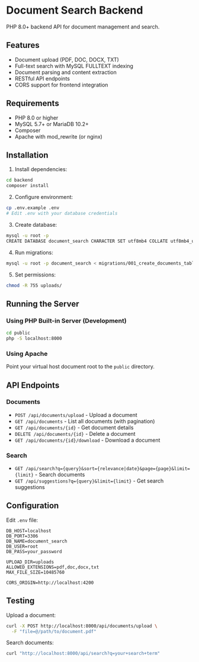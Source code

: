 # Document Search Backend

PHP 8.0+ backend API for document management and search.

## Features

- Document upload (PDF, DOC, DOCX, TXT)
- Full-text search with MySQL FULLTEXT indexing
- Document parsing and content extraction
- RESTful API endpoints
- CORS support for frontend integration

## Requirements

- PHP 8.0 or higher
- MySQL 5.7+ or MariaDB 10.2+
- Composer
- Apache with mod_rewrite (or nginx)

## Installation

1. Install dependencies:
```bash
cd backend
composer install
```

2. Configure environment:
```bash
cp .env.example .env
# Edit .env with your database credentials
```

3. Create database:
```bash
mysql -u root -p
CREATE DATABASE document_search CHARACTER SET utf8mb4 COLLATE utf8mb4_unicode_ci;
```

4. Run migrations:
```bash
mysql -u root -p document_search < migrations/001_create_documents_table.sql
```

5. Set permissions:
```bash
chmod -R 755 uploads/
```

## Running the Server

### Using PHP Built-in Server (Development)
```bash
cd public
php -S localhost:8000
```

### Using Apache
Point your virtual host document root to the `public` directory.

## API Endpoints

### Documents

- `POST /api/documents/upload` - Upload a document
- `GET /api/documents` - List all documents (with pagination)
- `GET /api/documents/{id}` - Get document details
- `DELETE /api/documents/{id}` - Delete a document
- `GET /api/documents/{id}/download` - Download a document

### Search

- `GET /api/search?q={query}&sort={relevance|date}&page={page}&limit={limit}` - Search documents
- `GET /api/suggestions?q={query}&limit={limit}` - Get search suggestions

## Configuration

Edit `.env` file:

```
DB_HOST=localhost
DB_PORT=3306
DB_NAME=document_search
DB_USER=root
DB_PASS=your_password

UPLOAD_DIR=uploads
ALLOWED_EXTENSIONS=pdf,doc,docx,txt
MAX_FILE_SIZE=10485760

CORS_ORIGIN=http://localhost:4200
```

## Testing

Upload a document:
```bash
curl -X POST http://localhost:8000/api/documents/upload \
  -F "file=@/path/to/document.pdf"
```

Search documents:
```bash
curl "http://localhost:8000/api/search?q=your+search+term"
```
